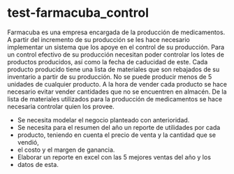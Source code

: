 # test-farmacuba_control
Farmacuba es una empresa encargada de la producción de medicamentos. 
A partir del incremento de su producción se les hace necesario implementar
un sistema que los apoye en el control de su producción. Para un control efectivo 
de su producción necesitan poder controlar los lotes de productos producidos, 
así como la fecha de caducidad de este. Cada producto producido tiene una lista 
de materiales que son rebajados de su inventario a partir de su producción.
No se puede producir menos de 5 unidades de cualquier producto. 
A la hora de vender cada producto se hace necesario evitar vender cantidades 
que no se encuentren en almacén.  De la lista de materiales utilizados para la producción de medicamentos se hace necesaria controlar quien los provee. 
-	Se necesita modelar el negocio planteado con anterioridad.
-	Se necesita para el resumen del año un reporte de utilidades por cada 
- producto, teniendo en cuenta el precio de venta y la cantidad que se vendió, 
- el costo y el margen de ganancia.
-	Elaborar un reporte en excel con las 5 mejores ventas del año y los 
- datos de esta.